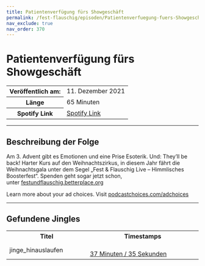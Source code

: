 ```yaml
---
title: Patientenverfügung fürs Showgeschäft
permalink: /fest-flauschig/episoden/Patientenverfuegung-fuers-Showgeschaeft
nav_exclude: true
nav_order: 370
---
```


# Patientenverfügung fürs Showgeschäft
<table class="resp-table dcf-table dcf-table-responsive dcf-table-bordered dcf-table-striped dcf-w-100%">
                    <tbody>
                        <tr>
                            <th scope="row">Veröffentlich am:</th>
                            <td data-label="Veröffentlich am:">11. Dezember 2021</td>
                        </tr>
                        <tr>
                            <th scope="row">Länge </th>
                            <td data-label="Länge ">65 Minuten</td>
                        </tr><tr>
                                <th scope="row">Spotify Link</th>
                                <td data-label="Spotify Link"><a href="https://open.spotify.com/episode/4CTiI2UW1r6pJq3Lr2y7ee">Spotify Link</a></td>
                            </tr></tbody>
                </table>

***

## Beschreibung der Folge

<div>
<p>Am 3. Advent gibt es Emotionen und eine Prise Esoterik. Und: They’ll be back! Harter Kurs auf den Weihnachtszirkus, in diesem Jahr fährt die Weihnachtsgala unter dem Segel „Fest &amp; Flauschig Live – Himmlisches Boosterfest“. Spenden geht sogar jetzt schon, unter <a href="http://festundflauschig.betterplace.org/">festundflauschig.betterplace.org</a></p><p> </p><p>Learn more about your ad choices. Visit <a href="https://podcastchoices.com/adchoices">podcastchoices.com/adchoices</a></p>  
</div>

***

## Gefundene Jingles

<table style="display: table;">
                                    <tr>
                                        <th class="tableColumnTitle">Titel</th>
                                        <th class="tableColumnTimestamps">Timestamps</th>
                                    </tr>
                                    <tr>
                                <td markdown="span"  class="tableColumnTitle">jinge_hinauslaufen</td>
                                <td markdown="span" class="tableColumnTimestamps">
                                <br>
                                <a href="https://open.spotify.com/episode/4CTiI2UW1r6pJq3Lr2y7ee?t=2255">
                                37 Minuten / 35 Sekunden</a>
                                </td></tr></table>
